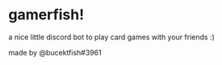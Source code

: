 # gamerfish!
a nice little discord bot to play card games with your friends :)

made by @bucektfish#3961

